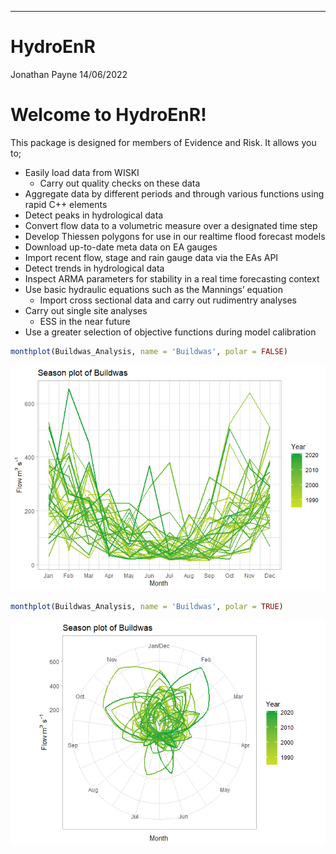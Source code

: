 ---
HydroEnR
================
Jonathan Payne
14/06/2022

# Welcome to HydroEnR!

This package is designed for members of Evidence and Risk. It allows you
to;

  - Easily load data from WISKI
      - Carry out quality checks on these data  
  - Aggregate data by different periods and through various functions
    using rapid C++ elements
  - Detect peaks in hydrological data
  - Convert flow data to a volumetric measure over a designated time
    step
  - Develop Thiessen polygons for use in our realtime flood forecast
    models
  - Download up-to-date meta data on EA gauges
  - Import recent flow, stage and rain gauge data via the EAs API
  - Detect trends in hydrological data
  - Inspect ARMA parameters for stability in a real time forecasting
    context
  - Use basic hydraulic equations such as the Mannings’ equation
      - Import cross sectional data and carry out rudimentry analyses
  - Carry out single site analyses
      - ESS in the near future
  - Use a greater selection of objective functions during model
    calibration

<!-- end list -->

``` r
monthplot(Buildwas_Analysis, name = 'Buildwas', polar = FALSE)
```

![](README_figs/README-unnamed-chunk-3-1.png)<!-- -->

``` r
monthplot(Buildwas_Analysis, name = 'Buildwas', polar = TRUE)
```

![](README_figs/README-unnamed-chunk-4-1.png)<!-- -->
